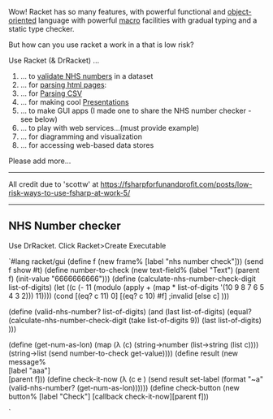 Wow! Racket has so many features, with powerful functional and [object-oriented](http://www.ccs.neu.edu/home/matthias/Thoughts/Programming_with_Class_in_Racket.html) language with powerful [macro](http://www.greghendershott.com/fear-of-macros/) facilities with gradual typing and a static type checker. 

But how can you use racket a work in a that is low risk?

Use Racket (& DrRacket) ...
 1.  ... to [validate NHS numbers](https://github.com/spdegabrielle/check-nhs-number) in a dataset
 1.  ... for [parsing html pages](http://www.neilvandyke.org/racket/html-parsing/): 
 1.  ... for [Parsing CSV](http://www.neilvandyke.org/racket/csv-reading/)
 1.  ... for making cool [Presentations](http://docs.racket-lang.org/slideshow/index.html)
 1.  ... to make GUI apps (I made one to share the NHS number checker - see below)
 1.  ... to play with web services...(must provide example)
 1.  ... for diagramming and visualization
 1.  ... for accessing web-based data stores 

Please add more...

***

All credit due to 'scottw' at https://fsharpforfunandprofit.com/posts/low-risk-ways-to-use-fsharp-at-work-5/

***
## NHS Number checker
Use DrRacket. Click Racket>Create Executable

`#lang racket/gui
(define f (new frame% [label "nhs number check"]))
(send f show #t)
(define number-to-check (new text-field%   (label "Text")
                        (parent f)
                        (init-value "6666666666")))
(define (calculate-nhs-number-check-digit list-of-digits)
  (let ((c (- 11 (modulo (apply + (map * list-of-digits '(10 9 8 7 6 5 4 3 2))) 11))))
    (cond
      [(eq? c 11) 0]
      [(eq? c 10) #f] ;invalid
      [else c]
      )))

(define (valid-nhs-number? list-of-digits)
  (and (last list-of-digits)
  (equal? 
   (calculate-nhs-number-check-digit (take list-of-digits 9))
   (last list-of-digits)
   )))

(define (get-num-as-lon) (map (λ (c) (string->number (list->string (list c))))
               (string->list (send number-to-check get-value))))
(define result (new message%	 
   	 	[label "aaa"]	 
   	 	[parent f]))
(define check-it-now (λ (c e ) (send result set-label
                                     (format "~a" (valid-nhs-number? (get-num-as-lon))))))
(define check-button (new button% [label "Check"] [callback check-it-now][parent f]))


`




